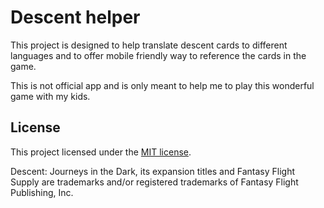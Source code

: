 # Descent helper

This project is designed to help translate descent cards to different languages and to offer
mobile friendly way to reference the cards in the game.

This is not official app and is only meant to help me to play this wonderful game with my kids.  

## License

This project licensed under the [MIT license](LICENSE).

Descent: Journeys in the Dark, its expansion titles and Fantasy Flight Supply are trademarks and/or registered trademarks of Fantasy Flight Publishing, Inc.
